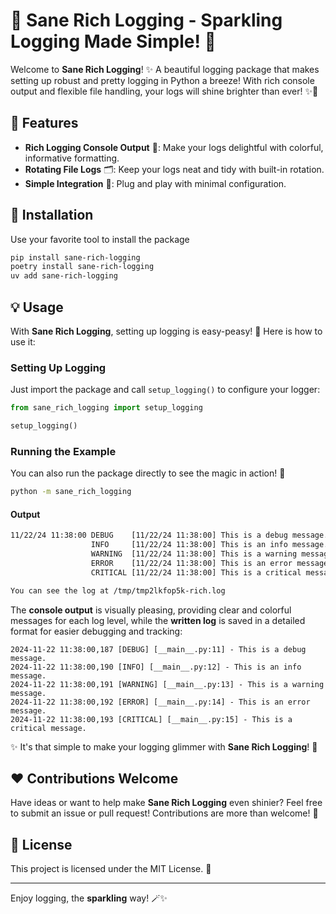 # 🌟 Sane Rich Logging - Sparkling Logging Made Simple! 🚀

Welcome to **Sane Rich Logging**! ✨ A beautiful logging package that makes setting up robust and pretty logging in Python a breeze! With rich console output and flexible file handling, your logs will shine brighter than ever! ✨🔮

## 🎉 Features

- **Rich Logging Console Output** 🌈: Make your logs delightful with colorful, informative formatting.
- **Rotating File Logs** 🗂️: Keep your logs neat and tidy with built-in rotation.
- **Simple Integration** 🚀: Plug and play with minimal configuration.

## 🚀 Installation

Use your favorite tool to install the package

```bash
pip install sane-rich-logging
poetry install sane-rich-logging
uv add sane-rich-logging
```


## 💡 Usage

With **Sane Rich Logging**, setting up logging is easy-peasy! 🍋 Here is how to use it:

### Setting Up Logging

Just import the package and call `setup_logging()` to configure your logger:

```python
from sane_rich_logging import setup_logging

setup_logging()
```

### Running the Example

You can also run the package directly to see the magic in action! 🌠

```bash
python -m sane_rich_logging
```

#### Output

```bash
11/22/24 11:38:00 DEBUG    [11/22/24 11:38:00] This is a debug message.
                  INFO     [11/22/24 11:38:00] This is an info message.
                  WARNING  [11/22/24 11:38:00] This is a warning message.
                  ERROR    [11/22/24 11:38:00] This is an error message.
                  CRITICAL [11/22/24 11:38:00] This is a critical message.

You can see the log at /tmp/tmp2lkfop5k-rich.log
```

The **console output** is visually pleasing, providing clear and colorful messages for each log level, while the **written log** is saved in a detailed format for easier debugging and tracking:

```
2024-11-22 11:38:00,187 [DEBUG] [__main__.py:11] - This is a debug message.
2024-11-22 11:38:00,190 [INFO] [__main__.py:12] - This is an info message.
2024-11-22 11:38:00,191 [WARNING] [__main__.py:13] - This is a warning message.
2024-11-22 11:38:00,192 [ERROR] [__main__.py:14] - This is an error message.
2024-11-22 11:38:00,193 [CRITICAL] [__main__.py:15] - This is a critical message.
```

✨ It's that simple to make your logging glimmer with **Sane Rich Logging**! 🎇

## ❤️ Contributions Welcome

Have ideas or want to help make **Sane Rich Logging** even shinier? Feel free to submit an issue or pull request! Contributions are more than welcome! 🌟

## 📄 License

This project is licensed under the MIT License. 📝

---

Enjoy logging, the **sparkling** way! 🪄✨
